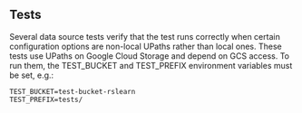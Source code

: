 Tests
-----

Several data source tests verify that the test runs correctly when certain
configuration options are non-local UPaths rather than local ones. These tests use
UPaths on Google Cloud Storage and depend on GCS access. To run them, the TEST_BUCKET
and TEST_PREFIX environment variables must be set, e.g.:

```
TEST_BUCKET=test-bucket-rslearn
TEST_PREFIX=tests/
```
